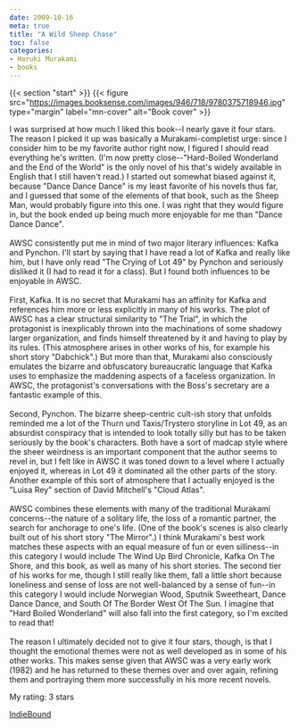 ```yaml
---
date: 2009-10-16
meta: true
title: "A Wild Sheep Chase"
toc: false
categories:
- Haruki Murakami
- books
---
```


{{< section "start" >}}
{{< figure src="https://images.booksense.com/images/946/718/9780375718946.jpg" type="margin" label="mn-cover" alt="Book cover" >}}

I was surprised at how much I liked this book--I nearly gave it four stars. The reason I picked it up was basically a Murakami-completist urge: since I consider him to be my favorite author right now, I figured I should read everything he's written. (I'm now pretty close--"Hard-Boiled Wonderland and the End of the World" is the only novel of his that's widely available in English that I still haven't read.) I started out somewhat biased against it, because "Dance Dance Dance" is my least favorite of his novels thus far, and I guessed that some of the elements of that book, such as the Sheep Man, would probably figure into this one. I was right that they would figure in, but the book ended up being much more enjoyable for me than "Dance Dance Dance".<br /><br />AWSC consistently put me in mind of two major literary influences: Kafka and Pynchon. I'll start by saying that I have read a lot of Kafka and really like him, but I have only read "The Crying of Lot 49" by Pynchon and seriously disliked it (I had to read it for a class). But I found both influences to be enjoyable in AWSC. <br /><br />First, Kafka. It is no secret that Murakami has an affinity for Kafka and references him more or less explicitly in many of his works. The plot of AWSC has a clear structural similarity to "The Trial", in which the protagonist is inexplicably thrown into the machinations of some shadowy larger organization, and finds himself threatened by it and having to play by its rules. (This atmosphere arises in other works of his, for example his short story "Dabchick".) But more than that, Murakami also consciously emulates the bizarre and obfuscatory bureaucratic language that Kafka uses to emphasize the maddening aspects of a faceless organization. In AWSC, the protagonist's conversations with the Boss's secretary are a fantastic example of this.<br /><br />Second, Pynchon. The bizarre sheep-centric cult-ish story that unfolds reminded me a lot of the Thurn und Taxis/Trystero storyline in Lot 49, as an absurdist conspiracy that is intended to look totally silly but has to be taken seriously by the book's characters. Both have a sort of madcap style where the sheer weirdness is an important component that the author seems to revel in, but I felt like in AWSC it was toned down to a level where I actually enjoyed it, whereas in Lot 49 it dominated all the other parts of the story. Another example of this sort of atmosphere that I actually enjoyed is the "Luisa Rey" section of David Mitchell's "Cloud Atlas".<br /><br />AWSC combines these elements with many of the traditional Murakami concerns--the nature of a solitary life, the loss of a romantic partner, the search for anchorage to one's life. (One of the book's scenes is also clearly built out of his short story "The Mirror".) I think Murakami's best work matches these aspects with an equal measure of fun or even silliness--in this category I would include The Wind Up Bird Chronicle, Kafka On The Shore, and this book, as well as many of his short stories. The second tier of his works for me, though I still really like them, fall a little short because loneliness and sense of loss are not well-balanced by a sense of fun--in this category I would include Norwegian Wood, Sputnik Sweetheart, Dance Dance Dance, and South Of The Border West Of The Sun. I imagine that "Hard Boiled Wonderland" will also fall into the first category, so I'm excited to read that! <br /><br />The reason I ultimately decided not to give it four stars, though, is that I thought the emotional themes were not as well developed as in some of his other works. This makes sense given that AWSC was a very early work (1982) and he has returned to these themes over and over again, refining them and portraying them more successfully in his more recent novels.

My rating: 3 stars  

[IndieBound](https://www.indiebound.org/book/9780375718946)
